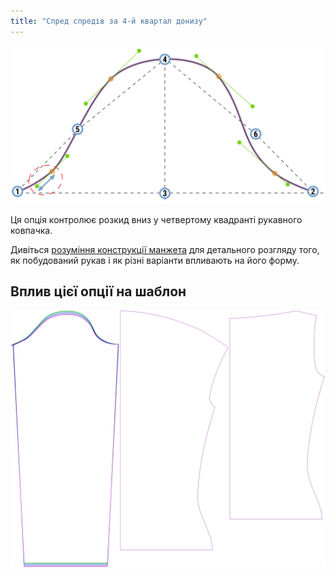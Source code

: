 ```yaml
---
title: "Спред спредів за 4-й квартал донизу"
---
```


![Розподіл донизу в четвертому квадранті пілочки рукава](./sleevecapq4spread2.svg)

Ця опція контролює розкид вниз у четвертому квадранті рукавного ковпачка.

<Tip>

Дивіться [розуміння конструкції манжета](/docs/patterns/brian/options#understanding-the-sleevecap) для детального
розгляду того, як побудований рукав і як різні варіанти впливають на його форму.

</Tip>

## Вплив цієї опції на шаблон

![На цьому зображенні показано вплив цієї опції шляхом накладання декількох варіантів, які мають різне значення для цієї опції](diana_sleevecapq4spread2_sample.svg "Вплив цієї опції на шаблон")
